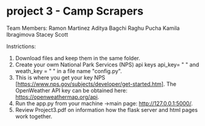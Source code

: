# project 3 - Camp Scrapers

Team Members:
  Ramon Martinez
  Aditya Bagchi
  Raghu Pucha
  Kamila Ibragimova 
  Stacey Scott
 
Instrictions:
1. Download files and keep them in the same folder.
2. Create your owm National Park Services (NPS) api keys api_key= " " and weath_key = " " in a file name "config.py".
4. This is where you get your key NPS [https://www.nps.gov/subjects/developer/get-started.htm]. The OpenWeather API key can be obtained here: https://openweathermap.org/api.
5. Run the app.py from your machine ->main page: http://127.0.0.1:5000/. 
6. Review Project3.pdf on information how the flask server and html pages work together.
